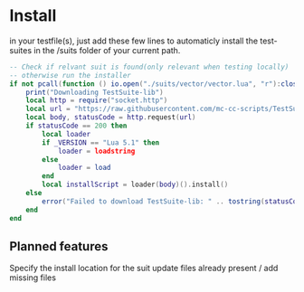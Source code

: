 # Install

in your testfile(s), just add these few lines to automaticly install the test-suites in the /suits folder of your current path.

```lua
-- Check if relvant suit is found(only relevant when testing locally)
-- otherwise run the installer
if not pcall(function () io.open("./suits/vector/vector.lua", "r"):close() end) then
    print("Downloading TestSuite-lib")
    local http = require("socket.http")
    local url = "https://raw.githubusercontent.com/mc-cc-scripts/TestSuite-lib/master/installSuit.lua" -- URL of the installer
    local body, statusCode = http.request(url)
    if statusCode == 200 then
        local loader
        if _VERSION == "Lua 5.1" then 
            loader = loadstring
        else
            loader = load
        end
        local installScript = loader(body)().install()
    else
        error("Failed to download TestSuite-lib: " .. tostring(statusCode))
    end
end
```

## Planned features
Specify the install location for the suit
update files already present / add missing files